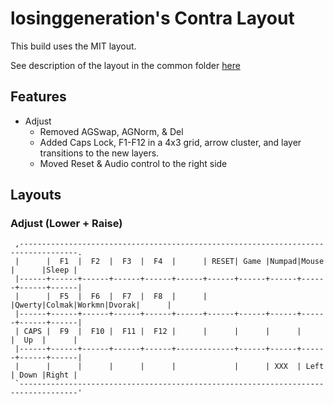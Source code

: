 losinggeneration's Contra Layout
============================

This build uses the MIT layout.

See description of the layout in the common folder
[here](../../../../users/losinggeneration/README.md)

## Features
- Adjust
  - Removed AGSwap, AGNorm, & Del
  - Added Caps Lock, F1-F12 in a 4x3 grid, arrow cluster,
    and layer transitions to the new layers.
  - Moved Reset & Audio control to the right side

## Layouts

### Adjust (Lower + Raise)

```
 ,-----------------------------------------------------------------------------------.
 |      |  F1  |  F2  |  F3  |  F4  |      | RESET| Game |Numpad|Mouse |      |Sleep |
 |------+------+------+------+------+------+------+------+------+------+------+------|
 |      |  F5  |  F6  |  F7  |  F8  |      |      |Qwerty|Colmak|Workmn|Dvorak|      |
 |------+------+------+------+------+------+------+------+------+------+------+------|
 | CAPS |  F9  |  F10 |  F11 |  F12 |      |      |      |      |      |  Up  |      |
 |------+------+------+------+------+-------------+------+------+------+------+------|
 |      |      |      |      |      |             |      | XXX  | Left | Down |Right |
 `-----------------------------------------------------------------------------------'
```
